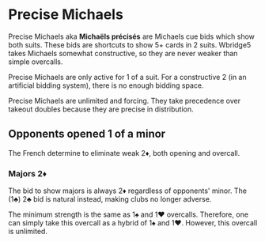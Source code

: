 Precise Michaels
================
Precise Michaels aka **Michaëls précisés** are Michaels cue bids which show
both suits.  These bids are shortcuts to show 5+ cards in 2 suits.  Wbridge5
takes Michaels somewhat constructive, so they are never weaker than simple
overcalls.

Precise Michaels are only active for 1 of a suit.  For a constructive 2 (in an
artificial bidding system), there is no enough bidding space.

Precise Michaels are unlimited and forcing.  They take precedence over takeout
doubles because they are precise in distribution.

Opponents opened 1 of a minor
-----------------------------
The French determine to eliminate weak 2♦, both opening and overcall.

### Majors 2♦ ###
The bid to show majors is always 2♦ regardless of opponents' minor.  The (1♣)
2♣ bid is natural instead, making clubs no longer adverse.

The minimum strength is the same as 1♠ and 1♥ overcalls.  Therefore, one can
simply take this overcall as a hybrid of 1♠ and 1♥.  However, this overcall
is unlimited.
